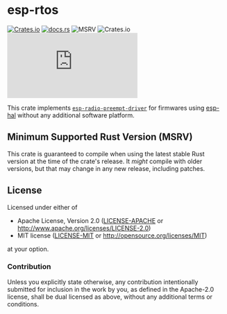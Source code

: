 # esp-rtos

[![Crates.io](https://img.shields.io/crates/v/esp-rtos?labelColor=1C2C2E&color=C96329&logo=Rust&style=flat-square)](https://crates.io/crates/esp-rtos)
[![docs.rs](https://img.shields.io/docsrs/esp-rtos?labelColor=1C2C2E&color=C96329&logo=rust&style=flat-square)](https://docs.espressif.com/projects/rust/esp-rtos/latest/)
![MSRV](https://img.shields.io/badge/MSRV-1.86.0-blue?labelColor=1C2C2E&style=flat-square)
![Crates.io](https://img.shields.io/crates/l/esp-rtos?labelColor=1C2C2E&style=flat-square)
[![Matrix](https://img.shields.io/matrix/esp-rs:matrix.org?label=join%20matrix&labelColor=1C2C2E&color=BEC5C9&logo=matrix&style=flat-square)](https://matrix.to/#/#esp-rs:matrix.org)

This crate implements [`esp-radio-preempt-driver`](https://crates.io/crates/esp-radio-preempt-driver) for firmwares using [esp-hal](https://crates.io/crates/esp-hal) without any additional software platform.

## Minimum Supported Rust Version (MSRV)

This crate is guaranteed to compile when using the latest stable Rust version at the time of the crate's release. It _might_ compile with older versions, but that may change in any new release, including patches.

## License

Licensed under either of

- Apache License, Version 2.0 ([LICENSE-APACHE](../LICENSE-APACHE) or
  http://www.apache.org/licenses/LICENSE-2.0)
- MIT license ([LICENSE-MIT](../LICENSE-MIT) or http://opensource.org/licenses/MIT)

at your option.

### Contribution

Unless you explicitly state otherwise, any contribution intentionally submitted for inclusion in the
work by you, as defined in the Apache-2.0 license, shall be dual licensed as above, without any
additional terms or conditions.
